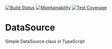 [![Build Status](https://travis-ci.org/Colonise/DataSource.svg?branch=master)](https://travis-ci.org/Colonise/DataSource)
[![Maintainability](https://api.codeclimate.com/v1/badges/0ae8ed8c9dbb4d8fc266/maintainability)](https://codeclimate.com/github/Colonise/DataSource/maintainability)
[![Test Coverage](https://api.codeclimate.com/v1/badges/0ae8ed8c9dbb4d8fc266/test_coverage)](https://codeclimate.com/github/Colonise/DataSource/test_coverage)

# DataSource
Simple DataSource class in TypeScript

